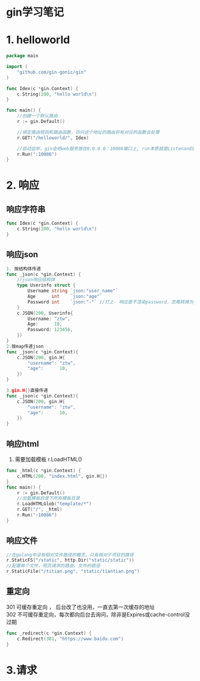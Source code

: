 <!--
 * @Author: zzzzztw
 * @Date: 2023-07-08 13:09:27
 * @LastEditors: Do not edit
 * @LastEditTime: 2023-07-08 16:00:23
 * @FilePath: /learngin/readme.md
-->
# gin学习笔记

# 1. helloworld 

```go
package main

import (
	"github.com/gin-gonic/gin"
)

func Idex(c *gin.Context) {
	c.String(200, "hello world\n")
}

func main() {
	//创建一个默认路由
	r := gin.Default()

	//绑定路由规则和路由函数，访问这个地址的路由将有对应的函数去处理
	r.GET("/helloworld/", Idex)

	//启动监听，gin会吧web服务放在0.0.0.0：10086端口上, run本质就是ListenandServe的进一步封装
	r.Run(":10086")
}


```

# 2. 响应

## 响应字符串

```go
func Idex(c *gin.Context) {
	c.String(200, "hello world\n")
}
```

## 响应json

```go
1. 按结构体传递
func _json(c *gin.Context) {
	//json响应结构体
	type Userinfo struct {
		Username string `json:"user_name"`
		Age      int    `json:"age"`
		Password int    `json:"-"` //打上- 响应是不渲染password，忽略转换为json
	}
	c.JSON(200, Userinfo{
		Username: "ztw",
		Age:      10,
		Password: 123456,
	})
}
2.按map传递json
func _json(c *gin.Context){
	c.JSON(200, gin.H{
		"username": "ztw",
		"age":      10,
	})
}

3.gin.H{}直接传递
func _json(c *gin.Context){
	c.JSON(200, gin.H{
		"username": "ztw",
		"age":      10,
	})
}
```

## 响应html

1. 需要加载模板 r.LoadHTML()
```go
func _html(c *gin.Context) {
	c.HTML(200, "index.html", gin.H{})
}
func main() {
	r := gin.Default()
	//加载模板目录下所有模板目录
	r.LoadHTMLGlob("template/*")
	r.GET("/", _html)
	r.Run(":10086")
}

```

## 响应文件

```go
//在golang中没有相对文件路径的概念，只有相对于项目的路径
r.StaticFS("/static", http.Dir("static/static"))
//配置单个文件，网页请求的路由，文件的路径
r.StaticFile("/titian.png", "static/tiantian.png")
```

## 重定向

301 可缓存重定向 ， 后台改了也没用，一直去第一次缓存的地址  
302 不可缓存重定向，每次都向后台去询问，除非是Expires或cache-control没过期

```go
func _redirect(c *gin.Context) {
	c.Redirect(301, "https://www.baidu.com")
}


```

# 3.请求